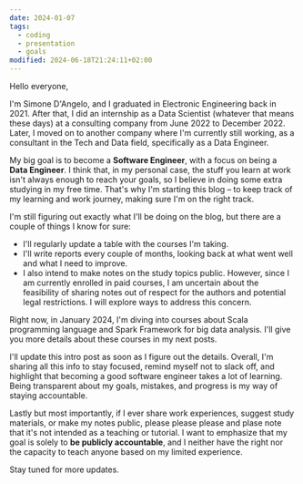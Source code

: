 ```yaml
---
date: 2024-01-07
tags:
  - coding
  - presentation
  - goals
modified: 2024-06-18T21:24:11+02:00
---
```


Hello everyone,

I'm Simone D'Angelo, and I graduated in Electronic Engineering back in 2021. After that, I did an internship as a Data Scientist (whatever that means these days) at a consulting company from June 2022 to December 2022. Later, I moved on to another company where I'm currently still working, as a consultant in the Tech and Data field, specifically as a Data Engineer.

My big goal is to become a **Software Engineer**, with a focus on being a **Data Engineer**. I think that, in my personal case, the stuff you learn at work isn't always enough to reach your goals, so I believe in doing some extra studying in my free time. That's why I'm starting this blog – to keep track of my learning and work journey, making sure I'm on the right track.

I'm still figuring out exactly what I'll be doing on the blog, but there are a couple of things I know for sure:

- I'll regularly update a table with the courses I'm taking.
- I'll write reports every couple of months, looking back at what went well and what I need to improve.
- I also intend to make notes on the study topics public. However, since I am currently enrolled in paid courses, I am uncertain about the feasibility of sharing notes out of respect for the authors and potential legal restrictions. I will explore ways to address this concern.

Right now, in January 2024, I'm diving into courses about Scala programming language and Spark Framework for big data analysis. I'll give you more details about these courses in my next posts.

I'll update this intro post as soon as I figure out the details. Overall, I'm sharing all this info to stay focused, remind myself not to slack off, and highlight that becoming a good software engineer takes a lot of learning. Being transparent about my goals, mistakes, and progress is my way of staying accountable.

Lastly but most importantly, if I ever share work experiences, suggest study materials, or make my notes public, please please please and plase note that it's not intended as a teaching or tutorial. I want to emphasize that my goal is solely to **be publicly accountable**, and I neither have the right nor the capacity to teach anyone based on my limited experience.

Stay tuned for more updates.